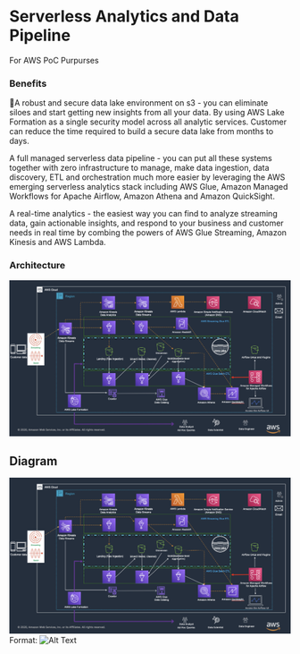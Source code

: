 # Serverless Analytics and Data Pipeline
For AWS PoC Purpurses

### Benefits
A robust and secure data lake environment on s3 - you can eliminate siloes and start getting new insights from all your data. By using AWS Lake Formation as a single security model across all analytic services. Customer can reduce the time required to build a secure data lake from months to days.

A full managed serverless data pipeline - you can put all these systems together with zero infrastructure to manage, make data ingestion, data discovery, ETL and orchestration much more easier by leveraging the AWS emerging serverless analytics stack including AWS Glue, Amazon Managed Workflows for Apache Airflow, Amazon Athena and Amazon QuickSight.

A real-time analytics - the easiest way you can find to analyze streaming data, gain actionable insights, and respond to your business and customer needs in real time by combing the powers of AWS Glue Streaming, Amazon Kinesis and AWS Lambda.

### Architecture
![Alt text](/serverless.png?raw=true "Architecture")

## Diagram
![Architecture](/serverless.png)
Format: ![Alt Text](url)
